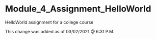 # Module_4_Assignment_HelloWorld
HelloWorld assignment for a college course

This change was added as of 03/02/2021 @ 6:31 P.M.

